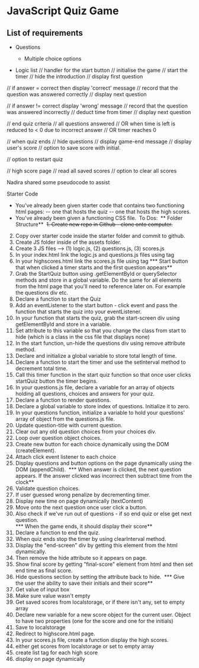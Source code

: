 # JavaScript Quiz Game

## List of requirements

* Questions
    * Multiple choice options

* Logic list
// handler for the start button
    // initialise the game
    // start the timer
    // hide the introduction
    // display first question

// if answer = correct then display 'correct' message
    // record that the question was answered correctly
    // display next question

// if answer != correct display 'wrong' message
    // record that the question was answered incorrectly
    // deduct time from timer
    // display next question

// end quiz criteria
    // all questions answered
    // OR when time is left is reduced to < 0 due to incorrect answer
    // OR timer reaches 0

// when quiz ends
    // hide questions
    // display game-end message
    // display user's score
    // option to save score with initial.

// option to restart quiz

// high score page
// read all saved scores
// option to clear all scores


Nadira shared some pseudocode to assist

Starter Code
- You've already been given starter code that contains two functioning html pages: 
    -- one that hosts the quiz
    -- one that hosts the high scores.
- You've already been given a functioning CSS file.
​
To Dos:
​
** Folder Structure**
​
~~1. Create new repo in Github - clone onto computer.~~
2. Copy over starter code inside the starter folder and commit to github.
3. Create JS folder inside of the assets folder.
4. Create 3 JS files --> (1) logic.js, (2) questions.js, (3) scores.js
5. In your index.html link the logic.js and questions.js files using </script> tag
6. In your highscores.html link the scores.js file using </script> tag
​
​
*** Start button that when clicked a timer starts and the first question appears**
​
7. Grab the StartQuiz button using .getElementById or querySelector methods and store in a global variable. Do the same for all elements from the html page that you'll need to reference later on. For example the questions div etc.
8. Declare a function to start the Quiz
9. Add an eventListener to the start button - click event and pass the function that starts the quiz into your eventListener. 
10. In your function that starts the quiz, grab the start-screen div using getElementById and store in a variable.
11. Set attribute to this variable so that you change the class from start to hide (which is a class in the css file that displays none)
12. In the start function, un-hide the questions div using remove attribute method.
13. Declare and initialize a global variable to store total length of time.
14. Declare a function to start the timer and use the setInterval method to decrement total time.
15. Call this timer function in the start quiz function so that once user clicks startQuiz button the timer begins.
16. In your questions.js file, declare a variable for an array of objects holding all questions, choices and answers for your quiz. 
17. Declare a function to render questions. 
18. Declare a global variable to store index of questions. Initialize it to zero.
19. In your questions function, initialize a variable to hold your questions' array of object from the questions.js file.
20. Update question-title with current question.
21. Clear out any old question choices from your choices div.
22. Loop over question object choices.
23. Create new button for each choice dynamically using the DOM (createElement).
24. Attach click event listener to each choice
25. Display questions and button options on the page dynamically using the DOM (appendChild).
​
*** When answer is clicked, the next question appears. If the answer clicked was incorrect then subtract time from the clock**
​
26. Validate question choices.
27. If user guessed wrong penalize by decrementing timer. 
28. Display new time on page dynamically (textContent)
29. Move onto the next question once user click a button.
30. Also check if we've run out of questions - if so end quiz or else get next question.  
​
*** When the game ends, it should display their score**
​
31. Declare a function to end the quiz.
32. When quiz ends stop the timer by using clearInterval method.
33. Display the "end-screen" div by getting this element from the html dynamically.
34. Then remove the hide attribute so it appears on page.
35. Show final score by getting "final-score" element from html and then set end time as final score. 
36. Hide questions section by setting the attribute back to hide.
​
*** Give the user the ability to save their initials and their score**
37. Get value of input box
38. Make sure value wasn't empty
39. Get saved scores from localstorage, or if there isn't any, set to empty array
40. Declare new variable for a new score object for the current user. Object to have two properties (one for the score and one for the initials)
41. Save to localstorage
42. Redirect to highscore.html page.
43. In your scores.js file, create a function display the high scores. 
44. either get scores from localstorage or set to empty array
45. create list tag for each high score
46. display on page dynamically
